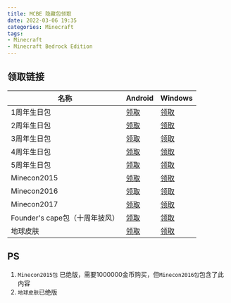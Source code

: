 ```yaml
---
title: MCBE 隐藏包领取
date: 2022-03-06 19:35
categories: Minecraft
tags:
- Minecraft
- Minecraft Bedrock Edition
---
```


## 领取链接

| 名称 | Android | Windows |
| - | - | - |
| 1周年生日包 | [领取](https://minecraft.onelink.me/1010960778?pid=minecraftnet&is_retargeting=true&af_sub1=7251438483c346dbbb1f462e1ed41c83&af_sub2=%E5%A1%91%E6%96%99%E6%9D%90%E8%B4%A8%E5%8C%85&af_sub3=490&af_dp=minecraft%3A%2F%2FopenStore%2F%3FshowStoreOffer%3D8e78a44d-0c1f-4ce2-826b-8bbc555012de#) | [领取](minecraft://openStore/?showStoreOffer=8e78a44d-0c1f-4ce2-826b-8bbc555012de#) |
| 2周年生日包 | [领取](https://minecraft.onelink.me/1010960778?pid=minecraftnet&is_retargeting=true&af_sub1=7251438483c346dbbb1f462e1ed41c83&af_sub2=%E5%A1%91%E6%96%99%E6%9D%90%E8%B4%A8%E5%8C%85&af_sub3=490&af_dp=minecraft%3A%2F%2FopenStore%2F%3FshowStoreOffer%3D02b54955-9b4d-40cb-9b73-360d23cf1b9e#) | [领取](minecraft://openStore/?showStoreOffer=02b54955-9b4d-40cb-9b73-360d23cf1b9e#) |
| 3周年生日包 | [领取](https://minecraft.onelink.me/1010960778?pid=minecraftnet&is_retargeting=true&af_sub1=7251438483c346dbbb1f462e1ed41c83&af_sub2=%E5%A1%91%E6%96%99%E6%9D%90%E8%B4%A8%E5%8C%85&af_sub3=490&af_dp=minecraft%3A%2F%2FopenStore%2F%3FshowStoreOffer%3D603d6be1-7745-4ad8-8af3-908ad017500f#) | [领取](minecraft://openStore/?showStoreOffer=603d6be1-7745-4ad8-8af3-908ad017500f#) |
| 4周年生日包 | [领取](https://minecraft.onelink.me/1010960778?pid=minecraftnet&is_retargeting=true&af_sub1=7251438483c346dbbb1f462e1ed41c83&af_sub2=%E5%A1%91%E6%96%99%E6%9D%90%E8%B4%A8%E5%8C%85&af_sub3=490&af_dp=minecraft%3A%2F%2FopenStore%2F%3FshowStoreOffer%3Da2a7ad5c-f55e-44ff-9f70-a5ae1db821b4#) | [领取](minecraft://openStore/?showStoreOffer=a2a7ad5c-f55e-44ff-9f70-a5ae1db821b4#) |
| 5周年生日包 | [领取](https://minecraft.onelink.me/1010960778?pid=minecraftnet&is_retargeting=true&af_sub1=7251438483c346dbbb1f462e1ed41c83&af_sub2=%E5%A1%91%E6%96%99%E6%9D%90%E8%B4%A8%E5%8C%85&af_sub3=490&af_dp=minecraft%3A%2F%2FopenStore%2F%3FshowStoreOffer%3Dcc1e1b86-1863-4c1c-9103-b82b2b70a74b#) | [领取](minecraft://openStore/?showStoreOffer=cc1e1b86-1863-4c1c-9103-b82b2b70a74b#) |
| Minecon2015 | [领取](https://minecraft.onelink.me/1010960778?pid=minecraftnet&is_retargeting=true&af_sub1=7251438483c346dbbb1f462e1ed41c83&af_sub2=%E5%A1%91%E6%96%99%E6%9D%90%E8%B4%A8%E5%8C%85&af_sub3=490&af_dp=minecraft%3A%2F%2FopenStore%2F%3FshowStoreOffer%3D7dae6bfe-e92b-403e-842e-d8d75e329644#) | [领取](minecraft://openStore/?showStoreOffer=7dae6bfe-e92b-403e-842e-d8d75e329644#) |
| Minecon2016 | [领取](https://minecraft.onelink.me/1010960778?pid=minecraftnet&is_retargeting=true&af_sub1=7251438483c346dbbb1f462e1ed41c83&af_sub2=%E5%A1%91%E6%96%99%E6%9D%90%E8%B4%A8%E5%8C%85&af_sub3=490&af_dp=minecraft%3A%2F%2FopenStore%2F%3FshowStoreOffer%3D20b4d681-df67-420c-aff3-07673bb44d07#) | [领取](minecraft://openStore/?showStoreOffer=20b4d681-df67-420c-aff3-07673bb44d07#) |
| Minecon2017 | [领取](https://minecraft.onelink.me/1010960778?pid=minecraftnet&is_retargeting=true&af_sub1=7251438483c346dbbb1f462e1ed41c83&af_sub2=%E5%A1%91%E6%96%99%E6%9D%90%E8%B4%A8%E5%8C%85&af_sub3=490&af_dp=minecraft%3A%2F%2FopenStore%2F%3FshowStoreOffer%3Dd0f9abcb-4915-4008-9837-ff7946f4a115#) | [领取](minecraft://openStore/?showStoreOffer=d0f9abcb-4915-4008-9837-ff7946f4a115#) |
| Founder's cape包（十周年披风） | [领取](https://minecraft.onelink.me/1010960778?pid=minecraftnet&is_retargeting=true&af_sub1=7251438483c346dbbb1f462e1ed41c83&af_sub2=%E5%A1%91%E6%96%99%E6%9D%90%E8%B4%A8%E5%8C%85&af_sub3=490&af_dp=minecraft%3A%2F%2FopenStore%2F%3FshowStoreOffer%3Db3b50166-5612-4ff1-8f03-9af0b01cb4da#) | [领取](minecraft://openStore/?showStoreOffer=b3b50166-5612-4ff1-8f03-9af0b01cb4da#) |
| 地球皮肤 | [领取](https://minecraft.onelink.me/1010960778?pid=minecraftnet&is_retargeting=true&af_sub1=7251438483c346dbbb1f462e1ed41c83&af_sub2=%E5%A1%91%E6%96%99%E6%9D%90%E8%B4%A8%E5%8C%85&af_sub3=490&af_dp=minecraft%3A%2F%2FopenStore%2F%3FshowStoreOffer%3D0c77040a-abb6-4938-963d-5a8e9872c85c) | [领取](minecraft://openStore/?showStoreOffer=0c77040a-abb6-4938-963d-5a8e9872c85c) |

## PS

1. `Minecon2015包` 已绝版，需要1000000金币购买，但`Minecon2016包`包含了此内容
2. `地球皮肤`已绝版

<script src="https://giscus.app/client.js"
        data-repo="XyzComments/blog.xyz8848.com"
        data-repo-id="R_kgDOHq8Hag"
        data-category="Comments"
        data-category-id="DIC_kwDOHq8Has4CQRHf"
        data-mapping="pathname"
        data-reactions-enabled="1"
        data-emit-metadata="0"
        data-input-position="top"
        data-theme="light"
        data-lang="zh-CN"
        crossorigin="anonymous"
        async>
</script>
